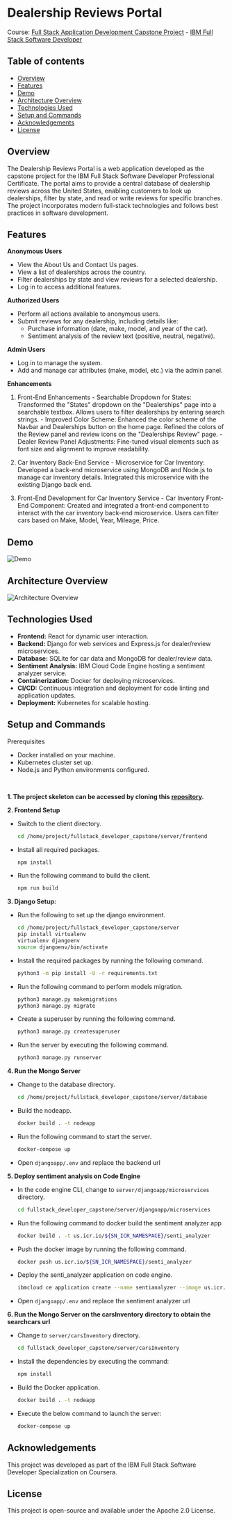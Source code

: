 # Dealership Reviews Portal
  
Course: [Full Stack Application Development Capstone Project](https://www.coursera.org/learn/ibm-cloud-native-full-stack-development-capstone?specialization=ibm-full-stack-cloud-developer) - [IBM Full Stack Software Developer](https://www.coursera.org/professional-certificates/ibm-full-stack-cloud-developer)


## Table of contents

- [Overview](#overview)
- [Features](#features)
- [Demo](#demo)
- [Architecture Overview](#architecture-overview)
- [Technologies Used](#technologies-used)
- [Setup and Commands](#setup-and-commands)
- [Acknowledgements](#acknowledgements)
- [License](#license)


## Overview
The Dealership Reviews Portal is a web application developed as the capstone project for the IBM Full Stack Software Developer Professional Certificate. The portal aims to provide a central database of dealership reviews across the United States, enabling customers to look up dealerships, filter by state, and read or write reviews for specific branches. The project incorporates modern full-stack technologies and follows best practices in software development.

## Features
**Anonymous Users**
  - View the About Us and Contact Us pages.
  - View a list of dealerships across the country.
  - Filter dealerships by state and view reviews for a selected dealership.
  - Log in to access additional features.

**Authorized Users**
  - Perform all actions available to anonymous users.
  - Submit reviews for any dealership, including details like:
    - Purchase information (date, make, model, and year of the car).
    - Sentiment analysis of the review text (positive, neutral, negative).

**Admin Users**
  - Log in to manage the system.
  - Add and manage car attributes (make, model, etc.) via the admin panel.

**Enhancements**
  1. Front-End Enhancements
    - Searchable Dropdown for States: Transformed the "States" dropdown on the "Dealerships" page into a searchable textbox. Allows users to filter dealerships by entering search strings.
    - Improved Color Scheme: Enhanced the color scheme of the Navbar and Dealerships button on the home page. Refined the colors of the Review panel and review icons on the "Dealerships Review" page.
    - Dealer Review Panel Adjustments: Fine-tuned visual elements such as font size and alignment to improve readability.
     
  3. Car Inventory Back-End Service
    - Microservice for Car Inventory: Developed a back-end microservice using MongoDB and Node.js to manage car inventory details. Integrated this microservice with the existing Django back end.
    
  5. Front-End Development for Car Inventory Service
    - Car Inventory Front-End Component: Created and integrated a front-end component to interact with the car inventory back-end microservice. Users can filter cars based on Make, Model, Year, Mileage, Price.

## Demo
![Demo](./demo.gif)

## Architecture Overview
![Architecture Overview](./project-architecture.png)

## Technologies Used
- **Frontend:** React for dynamic user interaction.
- **Backend:** Django for web services and Express.js for dealer/review microservices.
- **Database:** SQLite for car data and MongoDB for dealer/review data.
- **Sentiment Analysis:** IBM Cloud Code Engine hosting a sentiment analyzer service.
- **Containerization:** Docker for deploying microservices.
- **CI/CD:** Continuous integration and deployment for code linting and application updates.
- **Deployment:** Kubernetes for scalable hosting.

## Setup and Commands
Prerequisites
  - Docker installed on your machine.
  - Kubernetes cluster set up.
  - Node.js and Python environments configured.

<p>&nbsp;</p>

**1. The project skeleton can be accessed by cloning this [repository](https://github.com/ibm-developer-skills-network/xrwvm-fullstack_developer_capstone).**

**2. Frontend Setup**
   
- Switch to the client directory.
    ``` bash
    cd /home/project/fullstack_developer_capstone/server/frontend
    ```
    
- Install all required packages.
    ``` bash
    npm install
    ```
    
- Run the following command to build the client.
    ``` bash
    npm run build
    ```

**3. Django Setup:**
   
- Run the following to set up the django environment.
    ``` bash
    cd /home/project/fullstack_developer_capstone/server
    pip install virtualenv
    virtualenv djangoenv
    source djangoenv/bin/activate
    ```
    
- Install the required packages by running the following command.
    ``` bash
    python3 -m pip install -U -r requirements.txt
    ```
    
- Run the following command to perform models migration.
    ``` bash
    python3 manage.py makemigrations
    python3 manage.py migrate
    ```
    
- Create a superuser by running the following command.
    ``` bash
    python3 manage.py createsuperuser
    ```
    
- Run the server by executing the following command.
    ``` bash
    python3 manage.py runserver
    ```

**4. Run the Mongo Server**
   
- Change to the database directory.
    ``` bash
    cd /home/project/fullstack_developer_capstone/server/database
    ```
    
- Build the nodeapp.
    ``` bash
    docker build . -t nodeapp
    ```
    
- Run the following command to start the server.
    ``` bash
    docker-compose up
    ```
    
- Open `djangoapp/.env` and replace the backend url
  
**5. Deploy sentiment analysis on Code Engine**
   
- In the code engine CLI, change to `server/djangoapp/microservices` directory.
    ``` bash
    cd fullstack_developer_capstone/server/djangoapp/microservices
    ```
    
- Run the following command to docker build the sentiment analyzer app
    ``` bash
    docker build . -t us.icr.io/${SN_ICR_NAMESPACE}/senti_analyzer
    ```
    
- Push the docker image by running the following command.
    ``` bash
    docker push us.icr.io/${SN_ICR_NAMESPACE}/senti_analyzer
    ```
    
- Deploy the senti_analyzer application on code engine.
    ``` bash
    ibmcloud ce application create --name sentianalyzer --image us.icr.io/${SN_ICR_NAMESPACE}/senti_analyzer --registry-secret icr-secret --port 5000
    ```
    
- Open `djangoapp/.env` and replace the sentiment analyzer url

**6. Run the Mongo Server on the carsInventory directory to obtain the searchcars url**

- Change to `server/carsInventory` directory.
    ``` bash
    cd fullstack_developer_capstone/server/carsInventory
    ```
- Install the dependencies by executing the command:
    ``` bash
    npm install
    ```
- Build the Docker application.
    ``` bash
    docker build . -t nodeapp
    ```
- Execute the below command to launch the server:
    ``` bash
    docker-compose up
    ```

## Acknowledgements
This project was developed as part of the IBM Full Stack Software Developer Specialization on Coursera.

## License
This project is open-source and available under the Apache 2.0 License.
